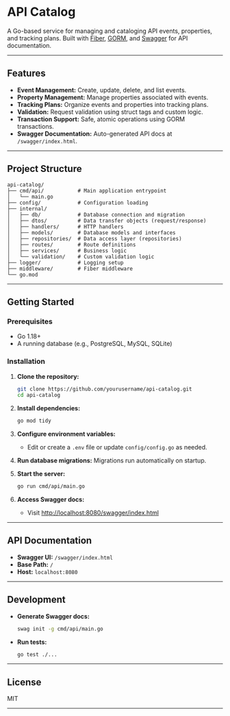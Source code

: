 # API Catalog

A Go-based service for managing and cataloging API events, properties, and tracking plans. Built with [Fiber](https://gofiber.io/), [GORM](https://gorm.io/), and [Swagger](https://swagger.io/) for API documentation.

---

## Features

- **Event Management:** Create, update, delete, and list events.
- **Property Management:** Manage properties associated with events.
- **Tracking Plans:** Organize events and properties into tracking plans.
- **Validation:** Request validation using struct tags and custom logic.
- **Transaction Support:** Safe, atomic operations using GORM transactions.
- **Swagger Documentation:** Auto-generated API docs at `/swagger/index.html`.

---

## Project Structure

```
api-catalog/
├── cmd/api/           # Main application entrypoint
│   └── main.go
├── config/            # Configuration loading
├── internal/
│   ├── db/            # Database connection and migration
│   ├── dtos/          # Data transfer objects (request/response)
│   ├── handlers/      # HTTP handlers
│   ├── models/        # Database models and interfaces
│   ├── repositories/  # Data access layer (repositories)
│   ├── routes/        # Route definitions
│   ├── services/      # Business logic
│   └── validation/    # Custom validation logic
├── logger/            # Logging setup
├── middleware/        # Fiber middleware
└── go.mod
```

---

## Getting Started

### Prerequisites

- Go 1.18+
- A running database (e.g., PostgreSQL, MySQL, SQLite)

### Installation

1. **Clone the repository:**
   ```sh
   git clone https://github.com/yourusername/api-catalog.git
   cd api-catalog
   ```

2. **Install dependencies:**
   ```sh
   go mod tidy
   ```

3. **Configure environment variables:**
   - Edit or create a `.env` file or update `config/config.go` as needed.

4. **Run database migrations:**
   Migrations run automatically on startup.

5. **Start the server:**
   ```sh
   go run cmd/api/main.go
   ```

6. **Access Swagger docs:**
   - Visit [http://localhost:8080/swagger/index.html](http://localhost:8080/swagger/index.html)

---

## API Documentation

- **Swagger UI:** `/swagger/index.html`
- **Base Path:** `/`
- **Host:** `localhost:8080`

---

## Development

- **Generate Swagger docs:**
  ```sh
  swag init -g cmd/api/main.go
  ```

- **Run tests:**
  ```sh
  go test ./...
  ```

---

## License

MIT

---



